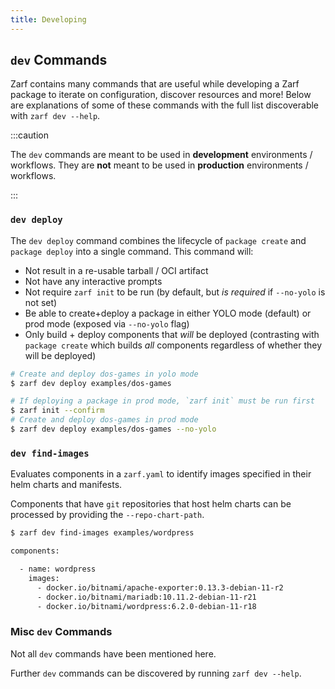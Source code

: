 ```yaml
---
title: Developing
---
```


## `dev` Commands

Zarf contains many commands that are useful while developing a Zarf package to iterate on configuration, discover resources and more!  Below are explanations of some of these commands with the full list discoverable with `zarf dev --help`.

:::caution

The `dev` commands are meant to be used in **development** environments / workflows. They are **not** meant to be used in **production** environments / workflows.

:::

### `dev deploy`

The `dev deploy` command combines the lifecycle of `package create` and `package deploy` into a single command. This command will:

- Not result in a re-usable tarball / OCI artifact
- Not have any interactive prompts
- Not require `zarf init` to be run (by default, but _is required_ if `--no-yolo` is not set)
- Be able to create+deploy a package in either YOLO mode (default) or prod mode (exposed via `--no-yolo` flag)
- Only build + deploy components that _will_ be deployed (contrasting with `package create` which builds _all_ components regardless of whether they will be deployed)

```bash
# Create and deploy dos-games in yolo mode
$ zarf dev deploy examples/dos-games
```

```bash
# If deploying a package in prod mode, `zarf init` must be run first
$ zarf init --confirm
# Create and deploy dos-games in prod mode
$ zarf dev deploy examples/dos-games --no-yolo
```

### `dev find-images`

Evaluates components in a `zarf.yaml` to identify images specified in their helm charts and manifests.

Components that have `git` repositories that host helm charts can be processed by providing the `--repo-chart-path`.

```bash
$ zarf dev find-images examples/wordpress

components:

  - name: wordpress
    images:
      - docker.io/bitnami/apache-exporter:0.13.3-debian-11-r2
      - docker.io/bitnami/mariadb:10.11.2-debian-11-r21
      - docker.io/bitnami/wordpress:6.2.0-debian-11-r18
```

### Misc `dev` Commands

Not all `dev` commands have been mentioned here.

Further `dev` commands can be discovered by running `zarf dev --help`.
